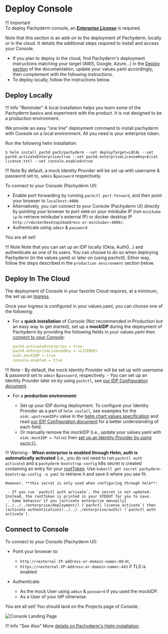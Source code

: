 # Deploy Console

!!! Important  
    To deploy Pachyderm console,
    an [***Enterprise License***](../../../enterprise/) is required. 


Note that this section is an add-on to the deployment of Pachyderm, locally or in the cloud. 
It details the additional steps required to install and access your Console.

- If you plan to deploy in the cloud, find Pachyderm's deployment instructions matching your target (AWS, Google, Azure...) in the [Deploy section](../) of the documentation, update your values.yaml accordingly, then complement with the following instructions.
- To deploy locally, follow the instructions below.

## Deploy Locally

!!! Info "Reminder"
      A local installation helps you learn
      some of the Pachyderm basics and experiment with the product. It is not designed to be a production environment.

We provide an easy "one line" deployment command to install pachyderm with Console on a local environment. All you need is your enterprise token.

Run the following helm installation:

```shell
$ helm install pachd pach/pachyderm --set deployTarget=LOCAL --set pachd.activateEnterprise=true --set pachd.enterpriseLicenseKey=$(cat license.txt) --set console.enabled=true
```

!!! Note
     By default, a mock Identity Provider will be set up with username & password set to, `admin` &`password` respectively. 

To connect to your Console (Pachyderm UI):

* Enable port forwarding by running `pachctl port-forward`, and then point your browser to
`localhost:4000`.
* Alternatively, you can connect to your Console (Pachyderm UI) directly by pointing your
    browser to port `4000` on your minikube IP (run `minikube ip` to retrieve minikube's external IP) or docker desktop IP `http://<dockerDesktopIdaddress-or-minikube>:4000/`.  
* Authenticate using `admin` & `password`. 

You are all set!

!!! Note
    Note that you can set up an IDP locally (Okta, Auth0...) and authenticate as one of its users. You can choose to do so when deploying Pachyderm (in the values.yaml) or later on (using pachctl). Either way, follow the steps described in the `production environment` section below.
## Deploy In The Cloud

The deployment of Console in your favorite Cloud requires, at a minimum, the set up an [Ingress](../ingress/#ingress). 


Once your Ingress is configured in your values.yaml, you can choose one of the following:

- For a **quick installation** of Console (Not recommended in Production but an easy way to get started), set up a **mockIDP** during the deployment of Pachyderm by providing the following fields in your values.yaml then [connect to your Console](#connect-to-console):

    ```yaml
    pachd.activateEnterprise = true
    pachd.enterpriseLicenseKey = <LICENSE>
    oidc.mockIDP = true
    console.enabled = true
    ```

!!! Note
    - By default, the mock Identity Provider will be set up with username & password set to `admin` &`password`, respectively. 
    - You can set up an Identity Provider later on by using `pachctl`, see [our IDP Configuration document](../../../enterprise/auth/authentication/idp-dex).

- For a **production environment**:

    - Set up your IDP during deployment.
        To configure your Identity Provider as a part of `helm install`, see examples for the `oidc.upstreamIDPs` value in the [helm chart values specification](https://github.com/pachyderm/pachyderm/blob/42462ba37f23452a5ea764543221bf8946cebf4f/etc/helm/pachyderm/values.yaml#L461) and read [our IDP Configuration document](../../../enterprise/auth/authentication/idp-dex) for a better understanding of each field. 
    - Or manually remove the mockIDP (i.e., update your values.yaml with `oidc.mockIDP = false`) then [set up an Identity Provider by using `pachctl`](../../../enterprise/auth/authentication/idp-dex).



!!! Warning
    - **When enterprise is enabled through Helm, auth is automatically activated** (i.e., you do not need to run `pachctl auth activate`) and a `pachyderm-bootstrap-config` k8s secret is created containing an entry for your [rootToken](../../../enterprise/auth/#activate-user-access-management). Use `kubectl get secret pachyderm-bootstrap-config -o yaml` to retrieve it and save it where you see fit.

    However, **this secret is only used when configuring through helm**:

     - If you run `pachctl auth activate`, the secret is not updated. Instead, the rootToken is printed in your STDOUT for you to save.
     - Same behavior if you [activate enterprise manually](../../../enterprise/deployment/) (`pachctl license activate`) then [activate authentication](../../../enterprise/auth/) (`pachctl auth activate`).
 
## Connect to Console
To connect to your Console (Pachyderm UI):

- Point your browser to:

    - `http://<external-IP-address-or-domain-name>:80` or,
    - `https://<external-IP-address-or-domain-name>:443` if TLS is enabled

- Authenticate:

    - As the mock User using `admin` & `password` if you used the mockIDP.
    - As a User of your IdP otherwise.

You are all set! 
You should land on the Projects page of Console.

![Console Landing Page](../../../getting_started/images/console_landing_page.png)

!!! Info "See Also"
      More [details on Pachyderm's Helm installation](../../deploy-manage/deploy/helm_install/).

